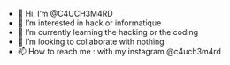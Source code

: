 - 👋 Hi, I’m @C4UCH3M4RD
- 👀 I’m interested in hack or informatique
- 🌱 I’m currently learning the hacking or the coding
- 💞️ I’m looking to collaborate with nothing
- 📫 How to reach me : with my instagram @c4uch3m4rd

<!---
C4UCH3M4RD/C4UCH3M4RD is a ✨ special ✨ repository because its `README.md` (this file) appears on your GitHub profile.
You can click the Preview link to take a look at your changes.
--->
